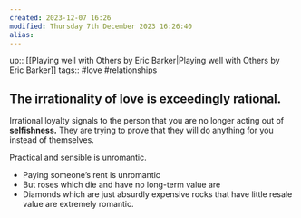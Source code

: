 ```yaml
---
created: 2023-12-07 16:26
modified: Thursday 7th December 2023 16:26:40
alias:
---
```

up::  [[Playing well with Others by Eric Barker|Playing well with Others by Eric Barker]]
tags:: #love #relationships

## The irrationality of love is exceedingly rational.

Irrational loyalty signals to the person that you are no longer acting out of **selfishness.** They are trying to prove that they will do anything for you instead of themselves.

Practical and sensible is unromantic.
- Paying someone’s rent is unromantic
- But roses which die and have no long-term value are
- Diamonds which are just absurdly expensive rocks that have little resale value are extremely romantic.

